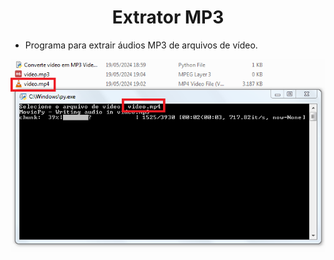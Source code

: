 <h1 align="center">Extrator MP3</h1>

- Programa para extrair áudios MP3 de arquivos de vídeo.

![Screenshot](https://github.com/AndrewVargas1991/Extrator-MP3/blob/main/imagens/Tela.png)
